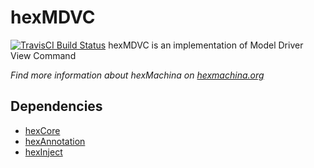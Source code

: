 # hexMDVC

[![TravisCI Build Status](https://travis-ci.org/DoclerLabs/hexMDVC.svg?branch=master)](https://travis-ci.org/DoclerLabs/hexMDVC)
hexMDVC is an implementation of Model Driver View Command

*Find more information about hexMachina on [hexmachina.org](http://hexmachina.org/)*

## Dependencies

* [hexCore](https://github.com/DoclerLabs/hexCore)
* [hexAnnotation](https://github.com/DoclerLabs/hexAnnotation)
* [hexInject](https://github.com/DoclerLabs/hexInject)
	

